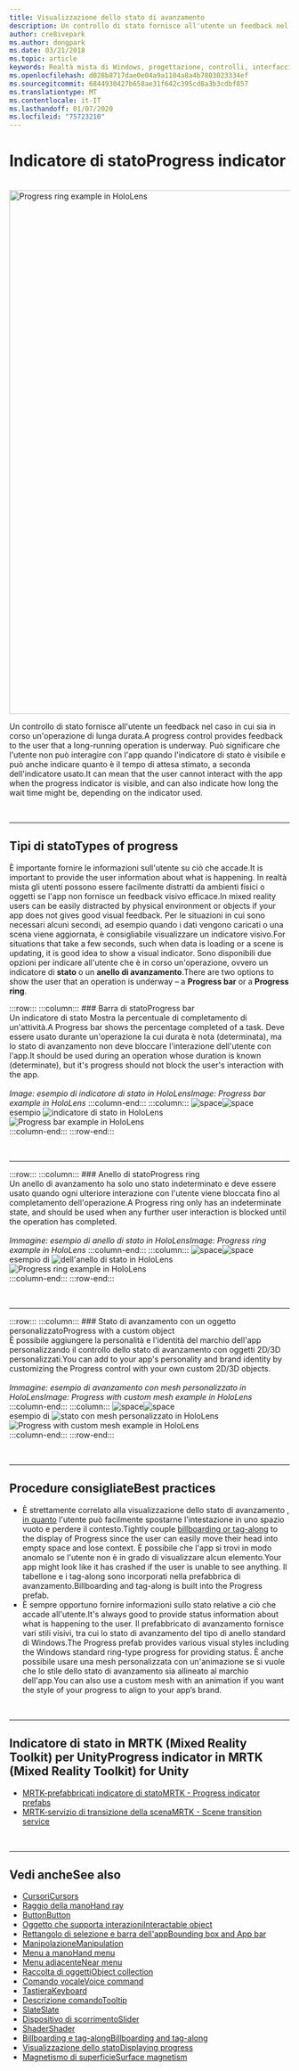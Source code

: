 ```yaml
---
title: Visualizzazione dello stato di avanzamento
description: Un controllo di stato fornisce all'utente un feedback nel caso in cui sia in corso un'operazione di lunga durata.
author: cre8ivepark
ms.author: dongpark
ms.date: 03/21/2018
ms.topic: article
keywords: Realtà mista di Windows, progettazione, controlli, interfaccia utente, UX
ms.openlocfilehash: d028b8717dae0e04a9a1104a8a4b7803023334ef
ms.sourcegitcommit: 6844930427b658ae31f642c395cd8a3b3cdbf857
ms.translationtype: MT
ms.contentlocale: it-IT
ms.lasthandoff: 01/07/2020
ms.locfileid: "75723210"
---
```

# <a name="progress-indicator"></a><span data-ttu-id="a036e-104">Indicatore di stato</span><span class="sxs-lookup"><span data-stu-id="a036e-104">Progress indicator</span></span>

<br>

<img src="images/UX/MRTK_ProgressIndicator.gif" alt="Progress ring example in HoloLens" width="940px">

<span data-ttu-id="a036e-105">Un controllo di stato fornisce all'utente un feedback nel caso in cui sia in corso un'operazione di lunga durata.</span><span class="sxs-lookup"><span data-stu-id="a036e-105">A progress control provides feedback to the user that a long-running operation is underway.</span></span> <span data-ttu-id="a036e-106">Può significare che l'utente non può interagire con l'app quando l'indicatore di stato è visibile e può anche indicare quanto è il tempo di attesa stimato, a seconda dell'indicatore usato.</span><span class="sxs-lookup"><span data-stu-id="a036e-106">It can mean that the user cannot interact with the app when the progress indicator is visible, and can also indicate how long the wait time might be, depending on the indicator used.</span></span>

<br>

---

## <a name="types-of-progress"></a><span data-ttu-id="a036e-107">Tipi di stato</span><span class="sxs-lookup"><span data-stu-id="a036e-107">Types of progress</span></span>

<span data-ttu-id="a036e-108">È importante fornire le informazioni sull'utente su ciò che accade.</span><span class="sxs-lookup"><span data-stu-id="a036e-108">It is important to provide the user information about what is happening.</span></span> <span data-ttu-id="a036e-109">In realtà mista gli utenti possono essere facilmente distratti da ambienti fisici o oggetti se l'app non fornisce un feedback visivo efficace.</span><span class="sxs-lookup"><span data-stu-id="a036e-109">In mixed reality users can be easily distracted by physical environment or objects if your app does not gives good visual feedback.</span></span> <span data-ttu-id="a036e-110">Per le situazioni in cui sono necessari alcuni secondi, ad esempio quando i dati vengono caricati o una scena viene aggiornata, è consigliabile visualizzare un indicatore visivo.</span><span class="sxs-lookup"><span data-stu-id="a036e-110">For situations that take a few seconds, such when data is loading or a scene is updating, it is good idea to show a visual indicator.</span></span> <span data-ttu-id="a036e-111">Sono disponibili due opzioni per indicare all'utente che è in corso un'operazione, ovvero un indicatore di **stato** o un **anello di avanzamento**.</span><span class="sxs-lookup"><span data-stu-id="a036e-111">There are two options to show the user that an operation is underway – a **Progress bar** or a **Progress ring**.</span></span>

:::row:::
    :::column:::
        ### <a name="progress-barbr"></a><span data-ttu-id="a036e-112">Barra di stato</span><span class="sxs-lookup"><span data-stu-id="a036e-112">Progress bar</span></span><br>
        <span data-ttu-id="a036e-113">Un indicatore di stato Mostra la percentuale di completamento di un'attività.</span><span class="sxs-lookup"><span data-stu-id="a036e-113">A Progress bar shows the percentage completed of a task.</span></span> <span data-ttu-id="a036e-114">Deve essere usato durante un'operazione la cui durata è nota (determinata), ma lo stato di avanzamento non deve bloccare l'interazione dell'utente con l'app.</span><span class="sxs-lookup"><span data-stu-id="a036e-114">It should be used during an operation whose duration is known (determinate), but it's progress should not block the user's interaction with the app.</span></span><br>
        <br>
        <span data-ttu-id="a036e-115">*Image: esempio di indicatore di stato in HoloLens*</span><span class="sxs-lookup"><span data-stu-id="a036e-115">*Image: Progress bar example in HoloLens*</span></span>
    :::column-end:::
        :::column:::
        <span data-ttu-id="a036e-116">![space](images/spacer-20x582.png)</span><span class="sxs-lookup"><span data-stu-id="a036e-116">![space](images/spacer-20x582.png)</span></span><br>
       <span data-ttu-id="a036e-117">esempio ![indicatore di stato in HoloLens](images/640px-progressbar.jpg)</span><span class="sxs-lookup"><span data-stu-id="a036e-117">![Progress bar example in HoloLens](images/640px-progressbar.jpg)</span></span><br>
    :::column-end:::
:::row-end:::

<br>

---

:::row:::
    :::column:::
        ### <a name="progress-ringbr"></a><span data-ttu-id="a036e-118">Anello di stato</span><span class="sxs-lookup"><span data-stu-id="a036e-118">Progress ring</span></span><br>
        <span data-ttu-id="a036e-119">Un anello di avanzamento ha solo uno stato indeterminato e deve essere usato quando ogni ulteriore interazione con l'utente viene bloccata fino al completamento dell'operazione.</span><span class="sxs-lookup"><span data-stu-id="a036e-119">A Progress ring only has an indeterminate state, and should be used when any further user interaction is blocked until the operation has completed.</span></span><br>
        <br>
        <span data-ttu-id="a036e-120">*Immagine: esempio di anello di stato in HoloLens*</span><span class="sxs-lookup"><span data-stu-id="a036e-120">*Image: Progress ring example in HoloLens*</span></span>
    :::column-end:::
        :::column:::
        <span data-ttu-id="a036e-121">![space](images/spacer-20x582.png)</span><span class="sxs-lookup"><span data-stu-id="a036e-121">![space](images/spacer-20x582.png)</span></span><br>
       <span data-ttu-id="a036e-122">esempio di ![dell'anello di stato in HoloLens](images/640px-progressring.jpg)</span><span class="sxs-lookup"><span data-stu-id="a036e-122">![Progress ring example in HoloLens](images/640px-progressring.jpg)</span></span><br>
    :::column-end:::
:::row-end:::

<br>

---

:::row:::
    :::column:::
        ### <a name="progress-with-a-custom-objectbr"></a><span data-ttu-id="a036e-123">Stato di avanzamento con un oggetto personalizzato</span><span class="sxs-lookup"><span data-stu-id="a036e-123">Progress with a custom object</span></span><br>
        <span data-ttu-id="a036e-124">È possibile aggiungere la personalità e l'identità del marchio dell'app personalizzando il controllo dello stato di avanzamento con oggetti 2D/3D personalizzati.</span><span class="sxs-lookup"><span data-stu-id="a036e-124">You can add to your app's personality and brand identity by customizing the Progress control with your own custom 2D/3D objects.</span></span><br>
        <br>
        <span data-ttu-id="a036e-125">*Immagine: esempio di avanzamento con mesh personalizzato in HoloLens*</span><span class="sxs-lookup"><span data-stu-id="a036e-125">*Image: Progress with custom mesh example in HoloLens*</span></span>
    :::column-end:::
        :::column:::
        <span data-ttu-id="a036e-126">![space](images/spacer-20x582.png)</span><span class="sxs-lookup"><span data-stu-id="a036e-126">![space](images/spacer-20x582.png)</span></span><br>
       <span data-ttu-id="a036e-127">esempio di ![stato con mesh personalizzato in HoloLens](images/640px-progresscustom.jpg)</span><span class="sxs-lookup"><span data-stu-id="a036e-127">![Progress with custom mesh example in HoloLens](images/640px-progresscustom.jpg)</span></span><br>
    :::column-end:::
:::row-end:::

<br>

---

## <a name="best-practices"></a><span data-ttu-id="a036e-128">Procedure consigliate</span><span class="sxs-lookup"><span data-stu-id="a036e-128">Best practices</span></span>
* <span data-ttu-id="a036e-129">È strettamente correlato alla visualizzazione dello stato di avanzamento [, in quanto](billboarding-and-tag-along.md) l'utente può facilmente spostarne l'intestazione in uno spazio vuoto e perdere il contesto.</span><span class="sxs-lookup"><span data-stu-id="a036e-129">Tightly couple [billboarding or tag-along](billboarding-and-tag-along.md) to the display of Progress since the user can easily move their head into empty space and lose context.</span></span> <span data-ttu-id="a036e-130">È possibile che l'app si trovi in modo anomalo se l'utente non è in grado di visualizzare alcun elemento.</span><span class="sxs-lookup"><span data-stu-id="a036e-130">Your app might look like it has crashed if the user is unable to see anything.</span></span> <span data-ttu-id="a036e-131">Il tabellone e i tag-along sono incorporati nella prefabbrica di avanzamento.</span><span class="sxs-lookup"><span data-stu-id="a036e-131">Billboarding and tag-along is built into the Progress prefab.</span></span>
* <span data-ttu-id="a036e-132">È sempre opportuno fornire informazioni sullo stato relative a ciò che accade all'utente.</span><span class="sxs-lookup"><span data-stu-id="a036e-132">It's always good to provide status information about what is happening to the user.</span></span> <span data-ttu-id="a036e-133">Il prefabbricato di avanzamento fornisce vari stili visivi, tra cui lo stato di avanzamento del tipo di anello standard di Windows.</span><span class="sxs-lookup"><span data-stu-id="a036e-133">The Progress prefab provides various visual styles including the Windows standard ring-type progress for providing status.</span></span> <span data-ttu-id="a036e-134">È anche possibile usare una mesh personalizzata con un'animazione se si vuole che lo stile dello stato di avanzamento sia allineato al marchio dell'app.</span><span class="sxs-lookup"><span data-stu-id="a036e-134">You can also use a custom mesh with an animation if you want the style of your progress to align to your app’s brand.</span></span>

<br>

---

## <a name="progress-indicator-in-mrtk-mixed-reality-toolkit-for-unity"></a><span data-ttu-id="a036e-135">Indicatore di stato in MRTK (Mixed Reality Toolkit) per Unity</span><span class="sxs-lookup"><span data-stu-id="a036e-135">Progress indicator in MRTK (Mixed Reality Toolkit) for Unity</span></span>

* [<span data-ttu-id="a036e-136">MRTK-prefabbricati indicatore di stato</span><span class="sxs-lookup"><span data-stu-id="a036e-136">MRTK - Progress indicator prefabs</span></span>](https://github.com/microsoft/MixedRealityToolkit-Unity/tree/mrtk_release/Assets/MixedRealityToolkit.SDK/Features/UX/Prefabs/ProgressIndicators)
* [<span data-ttu-id="a036e-137">MRTK-servizio di transizione della scena</span><span class="sxs-lookup"><span data-stu-id="a036e-137">MRTK - Scene transition service</span></span>](https://microsoft.github.io/MixedRealityToolkit-Unity/Documentation/Extensions/SceneTransitionService/SceneTransitionServiceOverview.html)


<br>

---

## <a name="see-also"></a><span data-ttu-id="a036e-138">Vedi anche</span><span class="sxs-lookup"><span data-stu-id="a036e-138">See also</span></span>

* [<span data-ttu-id="a036e-139">Cursori</span><span class="sxs-lookup"><span data-stu-id="a036e-139">Cursors</span></span>](cursors.md)
* [<span data-ttu-id="a036e-140">Raggio della mano</span><span class="sxs-lookup"><span data-stu-id="a036e-140">Hand ray</span></span>](point-and-commit.md)
* [<span data-ttu-id="a036e-141">Button</span><span class="sxs-lookup"><span data-stu-id="a036e-141">Button</span></span>](button.md)
* [<span data-ttu-id="a036e-142">Oggetto che supporta interazioni</span><span class="sxs-lookup"><span data-stu-id="a036e-142">Interactable object</span></span>](interactable-object.md)
* [<span data-ttu-id="a036e-143">Rettangolo di selezione e barra dell'app</span><span class="sxs-lookup"><span data-stu-id="a036e-143">Bounding box and App bar</span></span>](app-bar-and-bounding-box.md)
* [<span data-ttu-id="a036e-144">Manipolazione</span><span class="sxs-lookup"><span data-stu-id="a036e-144">Manipulation</span></span>](direct-manipulation.md)
* [<span data-ttu-id="a036e-145">Menu a mano</span><span class="sxs-lookup"><span data-stu-id="a036e-145">Hand menu</span></span>](hand-menu.md)
* [<span data-ttu-id="a036e-146">Menu adiacente</span><span class="sxs-lookup"><span data-stu-id="a036e-146">Near menu</span></span>](near-menu.md)
* [<span data-ttu-id="a036e-147">Raccolta di oggetti</span><span class="sxs-lookup"><span data-stu-id="a036e-147">Object collection</span></span>](object-collection.md)
* [<span data-ttu-id="a036e-148">Comando vocale</span><span class="sxs-lookup"><span data-stu-id="a036e-148">Voice command</span></span>](voice-input.md)
* [<span data-ttu-id="a036e-149">Tastiera</span><span class="sxs-lookup"><span data-stu-id="a036e-149">Keyboard</span></span>](keyboard.md)
* [<span data-ttu-id="a036e-150">Descrizione comando</span><span class="sxs-lookup"><span data-stu-id="a036e-150">Tooltip</span></span>](tooltip.md)
* [<span data-ttu-id="a036e-151">Slate</span><span class="sxs-lookup"><span data-stu-id="a036e-151">Slate</span></span>](slate.md)
* [<span data-ttu-id="a036e-152">Dispositivo di scorrimento</span><span class="sxs-lookup"><span data-stu-id="a036e-152">Slider</span></span>](slider.md)
* [<span data-ttu-id="a036e-153">Shader</span><span class="sxs-lookup"><span data-stu-id="a036e-153">Shader</span></span>](shader.md)
* [<span data-ttu-id="a036e-154">Billboarding e tag-along</span><span class="sxs-lookup"><span data-stu-id="a036e-154">Billboarding and tag-along</span></span>](billboarding-and-tag-along.md)
* [<span data-ttu-id="a036e-155">Visualizzazione dello stato</span><span class="sxs-lookup"><span data-stu-id="a036e-155">Displaying progress</span></span>](progress.md)
* [<span data-ttu-id="a036e-156">Magnetismo di superficie</span><span class="sxs-lookup"><span data-stu-id="a036e-156">Surface magnetism</span></span>](surface-magnetism.md)
